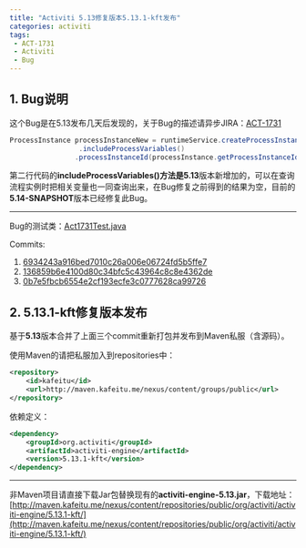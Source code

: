 ```yaml
---
title: "Activiti 5.13修复版本5.13.1-kft发布"
categories: activiti
tags: 
 - ACT-1731
 - Activiti
 - Bug
---
```


## 1. Bug说明

这个Bug是在5.13发布几天后发现的，关于Bug的描述请异步JIRA：[ACT-1731](https://jira.codehaus.org/browse/ACT-1731)

```java
ProcessInstance processInstanceNew = runtimeService.createProcessInstanceQuery()
				 .includeProcessVariables()
                .processInstanceId(processInstance.getProcessInstanceId()).singleResult();
```
第二行代码的**includeProcessVariables()**方法是**5.13**版本新增加的，可以在查询流程实例时把相关变量也一同查询出来，在Bug修复之前得到的结果为空，目前的**5.14-SNAPSHOT**版本已经修复此Bug。

----

Bug的测试类：[Act1731Test.java](https://github.com/henryyan/activiti-unit-test-template/blob/1e088e93241ccd06ae0807fc3f18a94d12a72a52/src/test/java/org/activiti/v513/Act1731Test.java)

Commits:

1. [6934243a916bed7010c26a006e06724fd5b5ffe7](https://github.com/Activiti/Activiti/commit/6934243a916bed7010c26a006e06724fd5b5ffe7)
2. [136859b6e4100d80c34bfc5c43964c8c8e4362de](https://github.com/Activiti/Activiti/commit/136859b6e4100d80c34bfc5c43964c8c8e4362de)
3. [0b7e5fbcb6554e2cf193ecfe3c0777628ca99726](https://github.com/Activiti/Activiti/commit/0b7e5fbcb6554e2cf193ecfe3c0777628ca99726)

## 2. 5.13.1-kft修复版本发布

基于**5.13**版本合并了上面三个commit重新打包并发布到Maven私服（含源码）。

使用Maven的请把私服加入到repositories中：

```xml
<repository>
	<id>kafeitu</id>
    <url>http://maven.kafeitu.me/nexus/content/groups/public</url>
</repository>
```

依赖定义：
```xml
<dependency>
	<groupId>org.activiti</groupId>
	<artifactId>activiti-engine</artifactId>
	<version>5.13.1-kft</version>
</dependency>
```

----
非Maven项目请直接下载Jar包替换现有的**activiti-engine-5.13.jar**，下载地址：
[http://maven.kafeitu.me/nexus/content/repositories/public/org/activiti/activiti-engine/5.13.1-kft/](http://maven.kafeitu.me/nexus/content/repositories/public/org/activiti/activiti-engine/5.13.1-kft/)